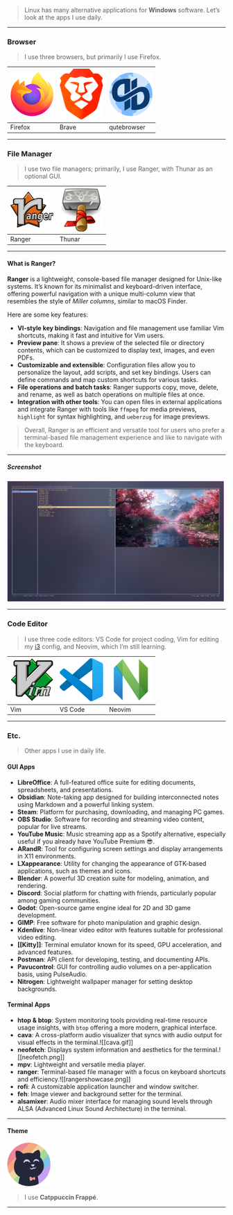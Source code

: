 
> Linux has many alternative applications for **Windows** software. Let’s look at the apps I use daily.

---

### **Browser**

>I use three browsers, but primarily I use Firefox.

| <img src="Asset/images/Firefox_logo,_2019.svg" width=100/> | <img src="Asset/images/Brave_lion_icon.svg" width=100/> | <img src="Asset/images/Qutebrowser.svg" width=100/> |
| -------------------------------- | ----------------------------- | ------------------------- |
| Firefox                          | Brave                         | qutebrowser               |

---

### **File Manager**

>I use two file managers; primarily, I use Ranger, with Thunar as an optional GUI.

| <img src="Asset/images/Ranger_logo.png" width=100/> | <img src="Asset/images/Thunar.svg" width=100/> |
| ------------------------- | -------------------- |
| Ranger                    | Thunar               |

---

#### **What is Ranger?**

**Ranger** is a lightweight, console-based file manager designed for Unix-like systems. It’s known for its minimalist and keyboard-driven interface, offering powerful navigation with a unique multi-column view that resembles the style of _Miller columns_, similar to macOS Finder.

Here are some key features:

- **VI-style key bindings**: Navigation and file management use familiar Vim shortcuts, making it fast and intuitive for Vim users.
- **Preview pane**: It shows a preview of the selected file or directory contents, which can be customized to display text, images, and even PDFs.
- **Customizable and extensible**: Configuration files allow you to personalize the layout, add scripts, and set key bindings. Users can define commands and map custom shortcuts for various tasks.
- **File operations and batch tasks**: Ranger supports copy, move, delete, and rename, as well as batch operations on multiple files at once.
- **Integration with other tools**: You can open files in external applications and integrate Ranger with tools like `ffmpeg` for media previews, `highlight` for syntax highlighting, and `ueberzug` for image previews.

>Overall, Ranger is an efficient and versatile tool for users who prefer a terminal-based file management experience and like to navigate with the keyboard.

---

##### Screenshot

<img src="Asset/images/ranger.png" width=500/>

---
### Code Editor

>I use three code editors: VS Code for project coding, Vim for editing my [i3](i3.md) config, and Neovim, which I’m still learning.

| <img src="Asset/images/Vimlogo.svg" width=100/> | <img src="Asset/images/Visual_Studio_Code_1.35_icon.svg" width=100/> | <img src="Asset/images/neovim.png" width=100/> |
| --------------------- | ------------------------------------------ | -------------------- |
| Vim                   | VS Code                                    | Neovim               |

---

### Etc.

>Other apps I use in daily life.

#### GUI Apps

- **LibreOffice**: A full-featured office suite for editing documents, spreadsheets, and presentations.
- **Obsidian**: Note-taking app designed for building interconnected notes using Markdown and a powerful linking system.
- **Steam**: Platform for purchasing, downloading, and managing PC games.
- **OBS Studio**: Software for recording and streaming video content, popular for live streams.
- **YouTube Music**: Music streaming app as a Spotify alternative, especially useful if you already have YouTube Premium 😎.
- **ARandR**: Tool for configuring screen settings and display arrangements in X11 environments.
- **LXappearance**: Utility for changing the appearance of GTK-based applications, such as themes and icons.
- **Blender**: A powerful 3D creation suite for modeling, animation, and rendering.
- **Discord**: Social platform for chatting with friends, particularly popular among gaming communities.
- **Godot**: Open-source game engine ideal for 2D and 3D game development.
- **GIMP**: Free software for photo manipulation and graphic design.
- **Kdenlive**: Non-linear video editor with features suitable for professional video editing.
- **[[Kitty]]**: Terminal emulator known for its speed, GPU acceleration, and advanced features.
- **Postman**: API client for developing, testing, and documenting APIs.
- **Pavucontrol**: GUI for controlling audio volumes on a per-application basis, using PulseAudio.
- **Nitrogen**: Lightweight wallpaper manager for setting desktop backgrounds.

#### Terminal Apps

- **htop & btop**: System monitoring tools providing real-time resource usage insights, with `btop` offering a more modern, graphical interface.
- **cava**: A cross-platform audio visualizer that syncs with audio output for visual effects in the terminal.![[cava.gif]]
- **neofetch**: Displays system information and aesthetics for the terminal.![[neofetch.png]]
- **mpv**: Lightweight and versatile media player.
- **ranger**: Terminal-based file manager with a focus on keyboard shortcuts and efficiency.![[rangershowcase.png]]
- **rofi**: A customizable application launcher and window switcher.
- **feh**: Image viewer and background setter for the terminal.
- **alsamixer**: Audio mixer interface for managing sound levels through ALSA (Advanced Linux Sound Architecture) in the terminal.

---

#### **Theme**

<img src="Asset/images/catppuccin.png" width=100/>

>I use **Catppuccin Frappé**.

---
